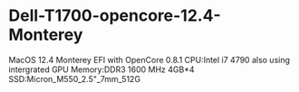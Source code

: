 # Dell-T1700-opencore-12.4-Monterey
MacOS 12.4 Monterey EFI with OpenCore 0.8.1
CPU:Intel i7 4790 also using intergrated GPU
Memory:DDR3 1600 MHz 4GB*4
SSD:Micron_M550_2.5"_7mm_512G
